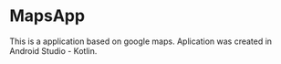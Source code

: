 # MapsApp

This is a application based on google maps. 
Aplication was created in Android Studio - Kotlin.
